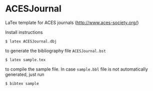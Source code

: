 # ACESJournal
LaTex template for ACES journals (http://www.aces-society.org/)

Install instructions
```
$ latex ACESJournal.dbj
```
to generate the bibliography file `ACESJournal.bst`
```
$ latex sample.tex
```
to compile the sample file. In case `sample.bbl` file is not automatically generated, just run
```
$ bibtex sample
```